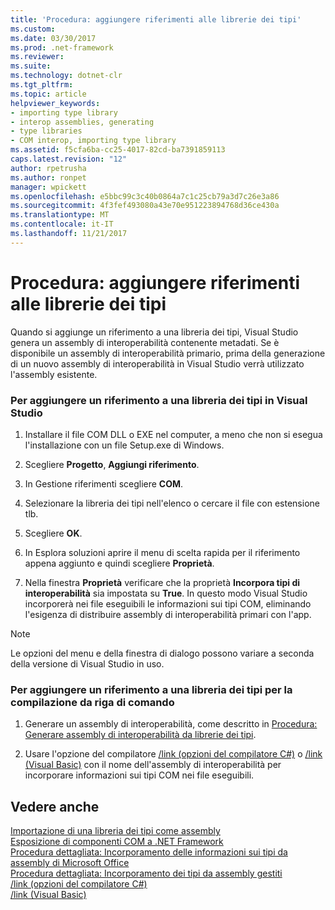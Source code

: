 ```yaml
---
title: 'Procedura: aggiungere riferimenti alle librerie dei tipi'
ms.custom: 
ms.date: 03/30/2017
ms.prod: .net-framework
ms.reviewer: 
ms.suite: 
ms.technology: dotnet-clr
ms.tgt_pltfrm: 
ms.topic: article
helpviewer_keywords:
- importing type library
- interop assemblies, generating
- type libraries
- COM interop, importing type library
ms.assetid: f5cfa6ba-cc25-4017-82cd-ba7391859113
caps.latest.revision: "12"
author: rpetrusha
ms.author: ronpet
manager: wpickett
ms.openlocfilehash: e5bbc99c3c40b0864a7c1c25cb79a3d7c26e3a86
ms.sourcegitcommit: 4f3fef493080a43e70e951223894768d36ce430a
ms.translationtype: MT
ms.contentlocale: it-IT
ms.lasthandoff: 11/21/2017
---
```

# <a name="how-to-add-references-to-type-libraries"></a>Procedura: aggiungere riferimenti alle librerie dei tipi
Quando si aggiunge un riferimento a una libreria dei tipi, Visual Studio genera un assembly di interoperabilità contenente metadati. Se è disponibile un assembly di interoperabilità primario, prima della generazione di un nuovo assembly di interoperabilità in Visual Studio verrà utilizzato l'assembly esistente.  
  
### <a name="to-add-a-reference-to-a-type-library-in-visual-studio"></a>Per aggiungere un riferimento a una libreria dei tipi in Visual Studio  
  
1.  Installare il file COM DLL o EXE nel computer, a meno che non si esegua l'installazione con un file Setup.exe di Windows.  
  
2.  Scegliere **Progetto**, **Aggiungi riferimento**.  
  
3.  In Gestione riferimenti scegliere **COM**.  
  
4.  Selezionare la libreria dei tipi nell'elenco o cercare il file con estensione tlb.  
  
5.  Scegliere **OK**.  
  
6.  In Esplora soluzioni aprire il menu di scelta rapida per il riferimento appena aggiunto e quindi scegliere **Proprietà**.  
  
7.  Nella finestra **Proprietà** verificare che la proprietà **Incorpora tipi di interoperabilità** sia impostata su **True**. In questo modo Visual Studio incorporerà nei file eseguibili le informazioni sui tipi COM, eliminando l'esigenza di distribuire assembly di interoperabilità primari con l'app.  
  
> [!NOTE]
>  Le opzioni del menu e della finestra di dialogo possono variare a seconda della versione di Visual Studio in uso.  
  
### <a name="to-add-a-reference-to-a-type-library-for-command-line-compilation"></a>Per aggiungere un riferimento a una libreria dei tipi per la compilazione da riga di comando  
  
1.  Generare un assembly di interoperabilità, come descritto in [Procedura: Generare assembly di interoperabilità da librerie dei tipi](../../../docs/framework/interop/how-to-generate-interop-assemblies-from-type-libraries.md).  
  
2.  Usare l'opzione del compilatore [/link (opzioni del compilatore C#)](~/docs/csharp/language-reference/compiler-options/link-compiler-option.md) o [/link (Visual Basic)](~/docs/visual-basic/reference/command-line-compiler/link.md) con il nome dell'assembly di interoperabilità per incorporare informazioni sui tipi COM nei file eseguibili.  
  
## <a name="see-also"></a>Vedere anche  
 [Importazione di una libreria dei tipi come assembly](../../../docs/framework/interop/importing-a-type-library-as-an-assembly.md)  
 [Esposizione di componenti COM a .NET Framework](../../../docs/framework/interop/exposing-com-components.md)  
 [Procedura dettagliata: Incorporamento delle informazioni sui tipi da assembly di Microsoft Office](http://msdn.microsoft.com/library/85b55e05-bc5e-4665-b6ae-e1ada9299fd3)  
 [Procedura dettagliata: Incorporamento dei tipi da assembly gestiti](http://msdn.microsoft.com/library/b28ec92c-1867-4847-95c0-61adfe095e21)  
 [/link (opzioni del compilatore C#)](~/docs/csharp/language-reference/compiler-options/link-compiler-option.md)  
 [/link (Visual Basic)](~/docs/visual-basic/reference/command-line-compiler/link.md)
